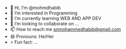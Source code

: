 - 👋 Hi, I’m @mohmdhabib
- 👀 I’m interested in Programming
- 🌱 I’m currently learning WEB AND APP DEV
- 💞️ I’m looking to collaborate on ...
- 📫 How to reach me snmohammedhabib@gmail.com
- 😄 Pronouns: He/Her
- ⚡ Fun fact: ...

<!---
mohmdhabib/mohmdhabib is a ✨ special ✨ repository because its `README.md` (this file) appears on your GitHub profile.
You can click the Preview link to take a look at your changes.
--->
